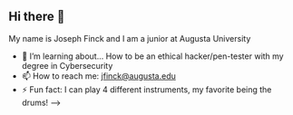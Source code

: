 ## Hi there 👋

My name is Joseph Finck and I am a junior at Augusta University

- 🤔 I’m learning about... How to be an ethical hacker/pen-tester with my degree in Cybersecurity
- 📫 How to reach me: jfinck@augusta.edu
- ⚡ Fun fact: I can play 4 different instruments, my favorite being the drums!
-->
